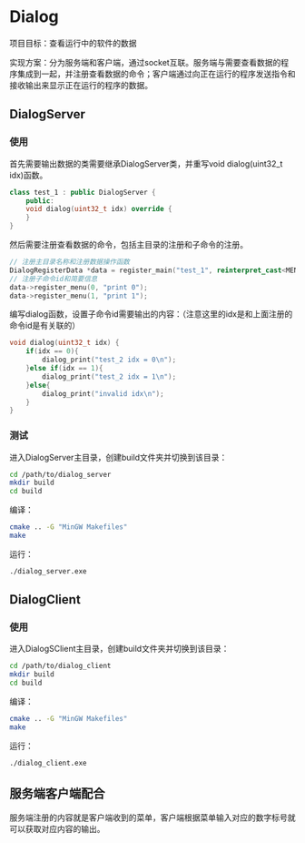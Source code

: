 # Dialog
项目目标：查看运行中的软件的数据

实现方案：分为服务端和客户端，通过socket互联。服务端与需要查看数据的程序集成到一起，并注册查看数据的命令；客户端通过向正在运行的程序发送指令和接收输出来显示正在运行的程序的数据。



## DialogServer

### 使用

首先需要输出数据的类需要继承DialogServer类，并重写void dialog(uint32_t idx)函数。

```c++
class test_1 : public DialogServer {
    public:
    void dialog(uint32_t idx) override {
    }
}
```

然后需要注册查看数据的命令，包括主目录的注册和子命令的注册。

```c++
// 注册主目录名称和注册数据操作函数
DialogRegisterData *data = register_main("test_1", reinterpret_cast<MENU_FUNC>(&test_1::dialog), this);
// 注册子命令id和简要信息
data->register_menu(0, "print 0");
data->register_menu(1, "print 1");
```

编写dialog函数，设置子命令id需要输出的内容：（注意这里的idx是和上面注册的命令id是有关联的）

```c++
void dialog(uint32_t idx) {
    if(idx == 0){
        dialog_print("test_2 idx = 0\n");
    }else if(idx == 1){
        dialog_print("test_2 idx = 1\n");
    }else{
        dialog_print("invalid idx\n");
    }
}
```



### 测试

进入DialogServer主目录，创建build文件夹并切换到该目录：

```bash
cd /path/to/dialog_server
mkdir build
cd build
```

编译：

```bash
cmake .. -G "MinGW Makefiles"
make
```

运行：

```bash
./dialog_server.exe
```



## DialogClient

### 使用

进入DialogSClient主目录，创建build文件夹并切换到该目录：

```bash
cd /path/to/dialog_client
mkdir build
cd build
```

编译：

```bash
cmake .. -G "MinGW Makefiles"
make
```

运行：

```bash
./dialog_client.exe
```



## 服务端客户端配合

服务端注册的内容就是客户端收到的菜单，客户端根据菜单输入对应的数字标号就可以获取对应内容的输出。
